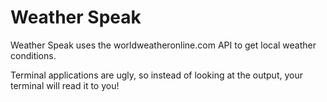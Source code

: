 # Weather Speak
Weather Speak uses the worldweatheronline.com API to get local weather conditions.

Terminal applications are ugly, so instead of looking at the output, your terminal will read it to you!